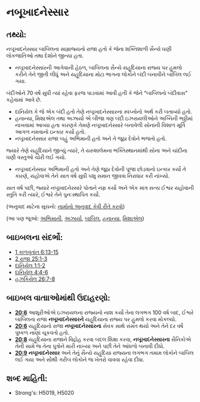 # નબૂખાદનેસ્સાર 

## તથ્યો: 

નબૂખાદનેસ્સાર બાબિલના સામ્રાજ્યનો રાજા હતો કે જેના શક્તિશાળી સૈન્યે ઘણી લોકજાતિઓ તથા દેશોને જીત્યા હતા.

* નબૂખાદનેસ્સારની આગેવાની હેઠળ, બાબિલના સૈન્યે યહૂદિયાના રાજ્ય પર હુમલો કરીને તેને જીતી લીધું અને યહૂદિયાના મોટા ભાગના લોકોને બંદી બનાવીને બાબિલ લઈ ગયા.

બંદીઓને 70 વર્ષ સુધી ત્યાં રહેવા ફરજ પાડવામાં આવી હતી કે જેને “બાબિલનો બંદીવાસ” કહેવામાં આવે છે.

* દાનિયેલ કે જે એક બંદી હતો તેણે નબૂખાદનેસ્સારના સ્વપ્નોનો અર્થ કરી બતાવ્યો હતો.
* હનાન્યા, મિશાએલ તથા અઝાર્યા એ બીજા ત્રણ બંદી ઇઝરાયલીઓને અગ્નિની ભઠ્ઠીમાં નાખવામાં આવ્યા હતા કારણકે તેમણે નબૂખાદનેસ્સારે બનાવેલી સોનાની વિશાળ મૂર્તિ આગળ નમવાનો ઇન્કાર કર્યો હતો.
* નબૂખાદનેસ્સાર રાજા બહું અભિમાની હતો અને તે જૂઠા દેવોને ભજતો હતો.

જ્યારે તેણે યહૂદિયાને જીત્યું ત્યારે, તે યરુશાલેમના ભક્તિસ્થાનમાંથી સોના અને ચાંદીના ઘણી વસ્તુઓ ચોરી લઈ ગયો.

* નબૂખાદનેસ્સાર અભિમાની હતો અને તેણે જૂઠા દેવોની પૂજા છોડવાનો ઇન્કાર કર્યો તે કારણે, યહોવાએ તેને સાત વર્ષ સુધી પશુ સમાન જીવવા નિરાધાર કરી નાંખ્યો.

સાત વર્ષ પછી, જ્યારે નબૂખાદનેસ્સારે પોતાને નમ્ર કર્યો અને એક માત્ર સત્ય ઈશ્વર યહોવાની સ્તુતિ કરી ત્યારે, ઈશ્વરે તેને પુનઃસ્થાપિત કર્યો.

(અનુવાદ માટેના સૂચનો: [નામોનો અનુવાદ કેવી રીતે કરવો](rc://gu/ta/man/translate/translate-names))

(આ પણ જૂઓ: [અભિમાની](../other/arrogant.md), [અઝાર્યા](../names/azariah.md), [બાબિલ](../names/babylon.md), [હનાન્યા](../names/hananiah.md), [મિશાએલ](../names/mishael.md))

## બાઇબલના સંદર્ભો: 

* [1 કાળવૃતાંત 6:13-15](rc://gu/tn/help/1ch/06/13)
* [2 રાજા 25:1-3](rc://gu/tn/help/2ki/25/01)
* [દાનિયેલ 1:1-2](rc://gu/tn/help/dan/01/01)
* [દાનિયેલ 4:4-6](rc://gu/tn/help/dan/04/04)
* [હઝકિયેલ 26:7-8](rc://gu/tn/help/ezk/26/07)

## બાઇબલ વાતાાઓમાંથી ઉદાહરણો: 

* __[20:6](rc://gu/tn/help/obs/20/06)__ આશૂરીઓએ ઇઝરાયલના રાજ્યનો નાશ કર્યો તેના લગભગ 100 વર્ષ બાદ, ઈશ્વરે બાબિલના રાજા __નબૂખાદનેસ્સારને__ યહૂદિયાના રાજ્ય પર હુમલો કરવા મોકલ્યો.
* __[20:6](rc://gu/tn/help/obs/20/06)__ યહૂદિયાનો રાજા __નબૂખાદનેસ્સારના__ સેવક સાથે સંમત થયો અને તેને દર વર્ષે પુષ્કળ નાણાં ચૂકવતો હતો.
* __[20:8](rc://gu/tn/help/obs/20/08)__  યહૂદિયાના રાજાને વિદ્રોહ કરવા બદલ શિક્ષા કરવા, __નબૂખાદનેસ્સારના__ સૈનિકોએ તેની સામે જ તેના પુત્રોને મારી નાખ્યા અને પછી તેને આંધળો બનાવી દીધો.
* __[20:9](rc://gu/tn/help/obs/20/09)__ __નબૂખાદનેસ્સાર__ અને તેનું સૈન્યે યહૂદિયા રાજ્યના લગભગ તમામ લોકોને બાબિલ લઈ ગયા અને સૌથી ગરીબ લોકોને જ ખેતરો વાવવા રહેવા દીધા.

## શબ્દ માહિતી: 

* Strong's: H5019, H5020
